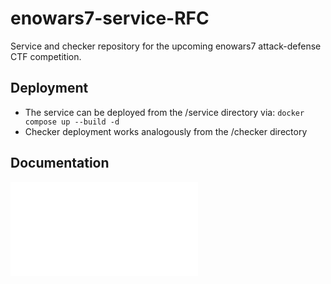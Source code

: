 # enowars7-service-RFC
Service and checker repository for the upcoming enowars7 attack-defense CTF competition.

## Deployment
- The service can be deployed from the /service directory via: `docker compose up --build -d`
- Checker deployment works analogously from the /checker directory

## Documentation
![Documentation](./documentation/README.md "Documentation")
